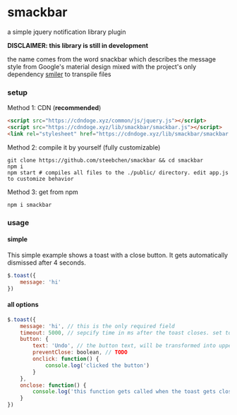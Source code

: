 # smackbar
a simple jquery notification library plugin

**DISCLAIMER: this library is still in development**

the name comes from the word snackbar which describes the message style from
Google's material design mixed with the project's only dependency
[smiler](https://github.com/steebchen/smiler) to transpile files

### setup

Method 1: CDN (**recommended**)

```html
<script src="https://cdndoge.xyz/common/js/jquery.js"></script>
<script src="https://cdndoge.xyz/lib/smackbar/smackbar.js"></script>
<link rel="stylesheet" href="https://cdndoge.xyz/lib/smackbar/smackbar.css"/>
```

Method 2: compile it by yourself (fully customizable)

```
git clone https://github.com/steebchen/smackbar && cd smackbar
npm i
npm start # compiles all files to the ./public/ directory. edit app.js to customize behavior
```

Method 3: get from npm

```
npm i smackbar
```

### usage

#### simple

This simple example shows a toast with a close button. It gets automatically
dismissed after 4 seconds.

```js
$.toast({
    message: 'hi'
})
```

#### all options

```js
$.toast({
    message: 'hi', // this is the only required field
    timeout: 5000, // sepcify time in ms after the toast closes. set to false or 0 to disable
    button: {
        text: 'Undo', // the button text, will be transformed into uppercase automatically
        preventClose: boolean, // TODO
        onclick: function() {
            console.log('clicked the button')
        }
    },
    onclose: function() {
        console.log('this function gets called when the toast gets closed')
    }
})
```
